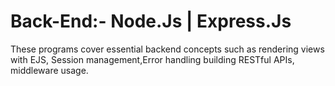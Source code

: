 # Back-End:- Node.Js | Express.Js
These programs cover essential backend concepts such as rendering views with EJS, Session management,Error handling building RESTful APIs, middleware usage.
